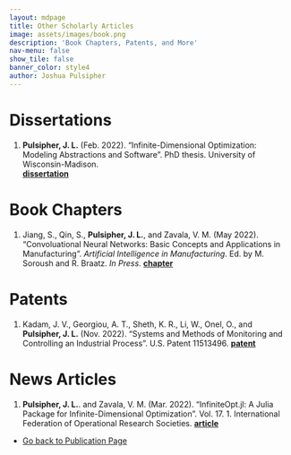 ```yaml
---
layout: mdpage
title: Other Scholarly Articles
image: assets/images/book.png
description: 'Book Chapters, Patents, and More'
nav-menu: false
show_tile: false
banner_color: style4
author: Joshua Pulsipher
---
```


# Dissertations
<ol reversed>
    <li><b>Pulsipher, J. L.</b> (Feb. 2022). “Infinite-Dimensional Optimization: Modeling Abstractions and Software”. PhD thesis. University of Wisconsin-Madison.</li> <a href="https://www.proquest.com/dissertations-theses/infinite-dimensional-optimization-modeling/docview/2626931431/se-2"><b>dissertation</b></a></li>
</ol>

# Book Chapters
<ol reversed>
    <li>Jiang, S., Qin, S., <b>Pulsipher, J. L.</b>, and Zavala, V. M. (May 2022). “Convoluational Neural Networks: Basic Concepts and Applications in Manufacturing”. <i>Artificial Intelligence in Manufacturing</i>. Ed. by M. Soroush and R. Braatz. <i>In Press</i>. <a href="https://doi.org/10.48550/arXiv.2210.07848"><b>chapter</b></a></li>
</ol>

# Patents
<ol reversed>
    <li>Kadam, J. V., Georgiou, A. T., Sheth, K. R., Li, W., Onel, O., and <b>Pulsipher, J. L.</b> (Nov. 2022). “Systems and Methods of Monitoring and Controlling an Industrial Process”. U.S. Patent 11513496. <a href="https://patents.google.com/patent/US11513496B2/en?oq=11513496"><b>patent</b></a></li>
</ol>

# News Articles
<ol reversed>
    <li><b>Pulsipher, J. L.</b>. and Zavala, V. M. (Mar. 2022). “InfiniteOpt.jl: A Julia Package for Infinite-Dimensional Optimization”. Vol. 17. 1. International Federation of Operational Research Societies. <a href="https://www.ifors.org/newsletter/ifors-news-march-2022.pdf"><b>article</b></a></li>
</ol>

<ul class="actions">
    <li><a href="/publications.html#others" class="button icon fa-arrow-left">Go back to Publication Page</a></li>
</ul>
